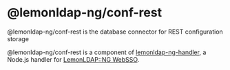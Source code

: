 # @lemonldap-ng/conf-rest

@lemonldap-ng/conf-rest is the database connector for REST configuration storage

@lemonldap-ng/conf-rest is a component of [lemonldap-ng-handler](https://www.npmjs.com/package/lemonldap-ng-handler),
a Node.js handler for [LemonLDAP::NG WebSSO](https://lemonldap-ng.org).
